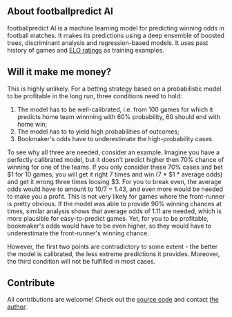 ## About footballpredict AI

footballpredict AI is a machine learning model for predicting winning odds in football matches. It makes its predictions using a deep ensemble of boosted trees, discriminant analysis and regression-based models. It uses past history of games and [ELO ratings](http://clubelo.com/) as training examples.

## Will it make me money?

This is highly unlikely. For a betting strategy based on a probabilistic model to be profitable in the long run, three conditions need to hold:

1. The model has to be well-calibrated, i.e. from 100 games for which it predicts home team winnning with 60% probability, 60 should end with home win;
2. The model has to to yield high probabilities of outcomes;
3. Bookmaker's odds have to underestimate the high-probability cases.

To see why all three are needed, consider an example. Imagine you have a perfectly calibrated model, but it doesn't predict higher then 70% chance of winning for one of the teams. If you only consider these 70% cases and bet $1 for 10 games, you will get it right 7 times and win (7 * $1 * average odds) and get it wrong three times loosing $3. For you to break even, the average odds would have to amount to 10/7 = 1.43, and even more would be needed to make you a profit. This is not very likely for games where the front-runner is pretty obvious. If the model was able to provide 90% winning chances at times, similar analysis shows that average odds of 1.11 are needed, which is more plausible for easy-to-predict games. Yet, for you to be profitable, bookmaker's odds would have to be even higher, so they would have to underestimate the front-runner's winning chance.

However, the first two points are contradictory to some extent - the better the model is calibrated, the less extreme predictions it provides. Moreover, the third condition will not be fulfilled in most cases.

## Contribute

All contributions are welcome! Check out the [source code](https://github.com/MichalOleszak/footballpredict) and contact [the author](https://michaloleszak.github.io/).